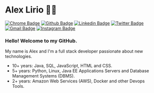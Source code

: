 # Alex Lirio :man_technologist:

[![Chrome Badge](https://img.shields.io/badge/-Webpage-000?style=flat-square&logo=google-chrome&logoColor=white&link=https://alexlirio.github.io)](https://alexlirio.github.io)
[![Github Badge](https://img.shields.io/badge/-Github-grey?style=flat-square&logo=Github&logoColor=white&link=https://github.com/alexlirio)](https://github.com/alexlirio)
[![Linkedin Badge](https://img.shields.io/badge/-LinkedIn-blue?style=flat-square&logo=Linkedin&logoColor=white&link=https://www.linkedin.com/in/alexlirio/)](https://www.linkedin.com/in/alexlirio/)
[![Twitter Badge](https://img.shields.io/badge/-Twitter-1ca0f1?style=flat-square&labelColor=1ca0f1&logo=twitter&logoColor=white&link=https://twitter.com/alexlirio)](https://twitter.com/alexlirio)
[![Gmail Badge](https://img.shields.io/badge/-Gmail-c14438?style=flat-square&logo=Gmail&logoColor=white&link=mailto:alexlirioti@gmail.com)](mailto:alexlirioti@gmail.com)
[![Instagram Badge](https://img.shields.io/badge/-Instagram-C13584?style=flat-square&labelColor=C13584&logo=instagram&logoColor=white&link=https://www.instagram.com/alexlirio/)](https://www.instagram.com/alexlirio/)

### Hello! Welcome to my GitHub.

My name is Alex and I'm a full stack developer passionate about new technologies.

 - 10+ years: Java, SQL, JavaScript, HTML and CSS.
 - 5+ years: Python, Linux, Java EE Applications Servers and Database Management Systems (DBMS).
 - 2+ years: Amazon Web Services (AWS), Docker and other Devops Tools.
